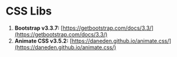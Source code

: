 # CSS Libs

1.  **Bootstrap v3.3.7:** [https://getbootstrap.com/docs/3.3/](https://getbootstrap.com/docs/3.3/)
2.  **Animate CSS v3.5.2:** [https://daneden.github.io/animate.css/](https://daneden.github.io/animate.css/)

